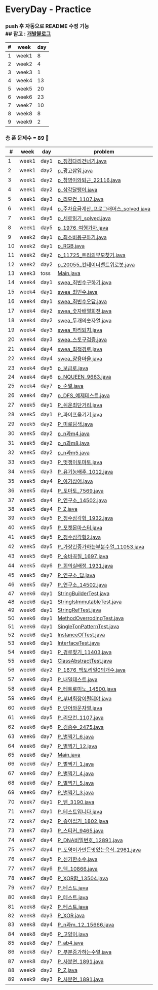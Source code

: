 # EveryDay - Practice
### push 후 자동으로 README 수정 기능 <br> ## 참고 : [개발블로그](https://koopi.tistory.com/86) 

| # | week | day |
|---|---|---| 
| 1 | week1 | 8 | 
| 2 | week2 | 4 | 
| 3 | week3 | 1 | 
| 4 | week4 | 13 | 
| 5 | week5 | 20 | 
| 6 | week6 | 23 | 
| 7 | week7 | 10 | 
| 8 | week8 | 8 | 
| 9 | week9 | 2 | 

### 총 푼 문제수 = 89 🎉

| # | week | day | problem |
| ------------- | ------------- | ------------- | ------------- |
| 1  | week1 | day1 | [p_징검다리건너기.java](src/week1/day1/p_징검다리건너기.java)|
| 2  | week1 | day2 | [p_광고삽입.java](src/week1/day2/p_광고삽입.java)|
| 3  | week1 | day2 | [p_창영이와퇴근_22116.java](src/week1/day2/p_창영이와퇴근_22116.java)|
| 4  | week1 | day2 | [p_삼각달팽이.java](src/week1/day2/p_삼각달팽이.java)|
| 5  | week1 | day3 | [p_리모컨_1107.java](src/week1/day3/p_리모컨_1107.java)|
| 6  | week1 | day4 | [p_주차요금계산_프로그래머스_solved.java](src/week1/day4/p_주차요금계산_프로그래머스_solved.java)|
| 7  | week1 | day5 | [p_세로읽기_solved.java](src/week1/day5/p_세로읽기_solved.java)|
| 8  | week1 | day5 | [p_1976_여행가자.java](src/week1/day5/p_1976_여행가자.java)|
| 9  | week2 | day1 | [p_최소비용구하기.java](src/week2/day1/p_최소비용구하기.java)|
| 10  | week2 | day1 | [p_RGB.java](src/week2/day1/p_RGB.java)|
| 11  | week2 | day2 | [p_11725_트리의부모찾기.java](src/week2/day2/p_11725_트리의부모찾기.java)|
| 12  | week2 | day2 | [p_20055_컨테이너벨트위로봇.java](src/week2/day2/p_20055_컨테이너벨트위로봇.java)|
| 13  | week3 | toss | [Main.java](src/week3/toss/Main.java)|
| 14  | week4 | day1 | [swea_최빈수구하기.java](src/week4/day1/swea_최빈수구하기.java)|
| 15  | week4 | day1 | [swea_최빈수.java](src/week4/day1/swea_최빈수.java)|
| 16  | week4 | day1 | [swea_최빈수오답.java](src/week4/day1/swea_최빈수오답.java)|
| 17  | week4 | day2 | [swea_숫자배열회전.java](src/week4/day2/swea_숫자배열회전.java)|
| 18  | week4 | day2 | [swea_두개의숫자열.java](src/week4/day2/swea_두개의숫자열.java)|
| 19  | week4 | day3 | [swea_파리퇴치.java](src/week4/day3/swea_파리퇴치.java)|
| 20  | week4 | day3 | [swea_스토구검증.java](src/week4/day3/swea_스토구검증.java)|
| 21  | week4 | day4 | [swea_최적경로.java](src/week4/day4/swea_최적경로.java)|
| 22  | week4 | day4 | [swea_창용마을.java](src/week4/day4/swea_창용마을.java)|
| 23  | week4 | day5 | [p_보급로.java](src/week4/day5/p_보급로.java)|
| 24  | week4 | day6 | [p_NQUEEN_9663.java](src/week4/day6/p_NQUEEN_9663.java)|
| 25  | week4 | day7 | [p_순열.java](src/week4/day7/p_순열.java)|
| 26  | week4 | day7 | [p_DFS_예제테스트.java](src/week4/day7/p_DFS_예제테스트.java)|
| 27  | week5 | day1 | [P_쉬운최단거리.java](src/week5/day1/P_쉬운최단거리.java)|
| 28  | week5 | day1 | [P_파이프옮기기.java](src/week5/day1/P_파이프옮기기.java)|
| 29  | week5 | day2 | [P_미로탐색.java](src/week5/day2/P_미로탐색.java)|
| 30  | week5 | day2 | [p_n과m4.java](src/week5/day2/p_n과m4.java)|
| 31  | week5 | day2 | [p_n과m8.java](src/week5/day2/p_n과m8.java)|
| 32  | week5 | day2 | [p_n과m5.java](src/week5/day2/p_n과m5.java)|
| 33  | week5 | day3 | [P_멋쟁이토마토.java](src/week5/day3/P_멋쟁이토마토.java)|
| 34  | week5 | day3 | [P_유기농배추_1012.java](src/week5/day3/P_유기농배추_1012.java)|
| 35  | week5 | day4 | [P_아기상어.java](src/week5/day4/P_아기상어.java)|
| 36  | week5 | day4 | [P_토마토_7569.java](src/week5/day4/P_토마토_7569.java)|
| 37  | week5 | day4 | [P_연구소_14502.java](src/week5/day4/P_연구소_14502.java)|
| 38  | week5 | day4 | [P_Z.java](src/week5/day4/P_Z.java)|
| 39  | week5 | day5 | [P_정수삼각형_1932.java](src/week5/day5/P_정수삼각형_1932.java)|
| 40  | week5 | day5 | [P_포켓몬마스터.java](src/week5/day5/P_포켓몬마스터.java)|
| 41  | week5 | day5 | [P_정수삼각형2.java](src/week5/day5/P_정수삼각형2.java)|
| 42  | week5 | day5 | [P_가장긴증가하는부분수열_11053.java](src/week5/day5/P_가장긴증가하는부분수열_11053.java)|
| 43  | week5 | day6 | [P_숨바꼭질_1697.java](src/week5/day6/P_숨바꼭질_1697.java)|
| 44  | week5 | day6 | [P_회의실배정_1931.java](src/week5/day6/P_회의실배정_1931.java)|
| 45  | week5 | day7 | [P_연구소_답.java](src/week5/day7/P_연구소_답.java)|
| 46  | week5 | day7 | [P_연구소_14502.java](src/week5/day7/P_연구소_14502.java)|
| 47  | week6 | day1 | [StringBuilderTest.java](src/week6/day1/StringBuilderTest.java)|
| 48  | week6 | day1 | [StringIsImmutableTest.java](src/week6/day1/StringIsImmutableTest.java)|
| 49  | week6 | day1 | [StringRefTest.java](src/week6/day1/StringRefTest.java)|
| 50  | week6 | day1 | [MethodOverrodingTest.java](src/week6/day1/MethodOverrodingTest.java)|
| 51  | week6 | day1 | [SingleTonPatternTest.java](src/week6/day1/SingleTonPatternTest.java)|
| 52  | week6 | day1 | [InstanceOfTest.java](src/week6/day1/InstanceOfTest.java)|
| 53  | week6 | day1 | [InterfaceTest.java](src/week6/day1/InterfaceTest.java)|
| 54  | week6 | day1 | [P_경로찾기_11403.java](src/week6/day1/P_경로찾기_11403.java)|
| 55  | week6 | day1 | [ClassAbstractTest.java](src/week6/day1/ClassAbstractTest.java)|
| 56  | week6 | day2 | [P_1676_팩토리얼0의개수.java](src/week6/day2/P_1676_팩토리얼0의개수.java)|
| 57  | week6 | day3 | [P_내일테스트.java](src/week6/day3/P_내일테스트.java)|
| 58  | week6 | day4 | [P_테트로미노_14500.java](src/week6/day4/P_테트로미노_14500.java)|
| 59  | week6 | day4 | [P_부녀회장이될테야.java](src/week6/day4/P_부녀회장이될테야.java)|
| 60  | week6 | day5 | [P_단어와문자열.java](src/week6/day5/P_단어와문자열.java)|
| 61  | week6 | day5 | [P_리모컨_1107.java](src/week6/day5/P_리모컨_1107.java)|
| 62  | week6 | day6 | [P_검증수_2475.java](src/week6/day6/P_검증수_2475.java)|
| 63  | week6 | day7 | [P_별찍기_6.java](src/week6/day7/P_별찍기_6.java)|
| 64  | week6 | day7 | [P_별찍기_12.java](src/week6/day7/P_별찍기_12.java)|
| 65  | week6 | day7 | [Main.java](src/week6/day7/Main.java)|
| 66  | week6 | day7 | [P_별찍기_1.java](src/week6/day7/P_별찍기_1.java)|
| 67  | week6 | day7 | [P_별찍기_4.java](src/week6/day7/P_별찍기_4.java)|
| 68  | week6 | day7 | [P_별찍기_5.java](src/week6/day7/P_별찍기_5.java)|
| 69  | week6 | day7 | [P_별찍기_3.java](src/week6/day7/P_별찍기_3.java)|
| 70  | week7 | day1 | [P_뱀_3190.java](src/week7/day1/P_뱀_3190.java)|
| 71  | week7 | day1 | [P_테스트입니다.java](src/week7/day1/P_테스트입니다.java)|
| 72  | week7 | day2 | [P_종이접기_1802.java](src/week7/day2/P_종이접기_1802.java)|
| 73  | week7 | day3 | [P_스티커_9465.java](src/week7/day3/P_스티커_9465.java)|
| 74  | week7 | day4 | [P_DNA비밀번호_12891.java](src/week7/day4/P_DNA비밀번호_12891.java)|
| 75  | week7 | day4 | [P_도영이가만든맛있는음식_2961.java](src/week7/day4/P_도영이가만든맛있는음식_2961.java)|
| 76  | week7 | day5 | [P_신기한소수.java](src/week7/day5/P_신기한소수.java)|
| 77  | week7 | day6 | [P_덱_10866.java](src/week7/day6/P_덱_10866.java)|
| 78  | week7 | day6 | [P_XOR합_13504.java](src/week7/day6/P_XOR합_13504.java)|
| 79  | week7 | day7 | [P_테스트.java](src/week7/day7/P_테스트.java)|
| 80  | week8 | day1 | [P_테스트.java](src/week8/day1/P_테스트.java)|
| 81  | week8 | day2 | [P_테스트.java](src/week8/day2/P_테스트.java)|
| 82  | week8 | day3 | [P_XOR.java](src/week8/day3/P_XOR.java)|
| 83  | week8 | day4 | [P_n과m_12_15666.java](src/week8/day4/P_n과m_12_15666.java)|
| 84  | week8 | day6 | [P_고양이.java](src/week8/day6/P_고양이.java)|
| 85  | week8 | day7 | [P_ab4.java](src/week8/day7/P_ab4.java)|
| 86  | week8 | day7 | [P_부분증가하는수열.java](src/week8/day7/P_부분증가하는수열.java)|
| 87  | week8 | day7 | [P_사분면_1891.java](src/week8/day7/P_사분면_1891.java)|
| 88  | week9 | day2 | [P_Z.java](src/week9/day2/P_Z.java)|
| 89  | week9 | day3 | [P_사분면_1891.java](src/week9/day3/P_사분면_1891.java)|
